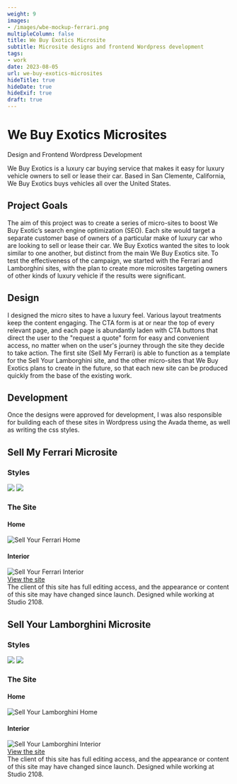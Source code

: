 ```yaml
---
weight: 9
images:
- /images/wbe-mockup-ferrari.png
multipleColumn: false
title: We Buy Exotics Microsite
subtitle: Microsite designs and frontend Wordpress development
tags:
- work
date: 2023-08-05
url: we-buy-exotics-microsites
hideTitle: true
hideDate: true
hideExif: true
draft: true
---
```


<div class="project-text">

# We Buy Exotics Microsites
<div class="subtitle">Design and Frontend Wordpress Development</div>

We Buy Exotics is a luxury car buying service that makes it easy for luxury vehicle owners to sell or lease their car. Based in San Clemente, California, We Buy Exotics buys vehicles all over the United States.

## Project Goals
The aim of this project was to create a series of micro-sites to boost We Buy Exotic’s search engine optimization (SEO). Each site would target a separate customer base of owners of a particular make of luxury car who are looking to sell or lease their car. We Buy Exotics wanted the sites to look similar to one another, but distinct from the main We Buy Exotics site. To test the effectiveness of the campaign, we started with the Ferrari and Lamborghini sites, with the plan to create more microsites targeting owners of other kinds of luxury vehicle if the results were significant.

## Design
I designed the micro sites to have a luxury feel. Various layout treatments keep the content engaging. The CTA form is at or near the top of every relevant page, and each page is abundantly laden with CTA buttons that direct the user to the "request a quote" form for easy and convenient access, no matter when on the user's journey through the site they decide to take action. The first site (Sell My Ferrari) is able to function as a template for the Sell Your Lamborghini site, and the other micro-sites that We Buy Exotics plans to create in the future, so that each new site can be produced quickly from the base of the existing work.

## Development
Once the designs were approved for development, I was also responsible for building each of these sites in Wordpress using the Avada theme, as well as writing the css styles.

## Sell My Ferrari Microsite

### Styles

![](/images/wbe/colors.png)
![](/images/wbe/fonts.png)

### The Site

#### Home
<div class="scroll-box"><img src="/images/wbe/SellMyFerrari-Home.png" alt="Sell Your Ferrari Home"/></div>

#### Interior
<div class="scroll-box"><img src="/images/wbe/SellMyFerrari-Interior.png" alt="Sell Your Ferrari Interior"/></div>

<div class="button"><a href="https://sellmyferrari.com" target="_blank">View the site</a></div>

<div class="small-text">The client of this site has full editing access, and the appearance or content of this site may have changed since launch. Designed while working at Studio 2108.</div>

## Sell Your Lamborghini Microsite

### Styles

![](/images/wbe/lambo-colors.png)
![](/images/wbe/lambo-fonts.png)

### The Site

#### Home
<div class="scroll-box"><img src="/images/wbe/SellYourLambo-Home.png" alt="Sell Your Lamborghini Home"/></div>

#### Interior
<div class="scroll-box"><img src="/images/wbe/SellYourLambo-Interior.png" alt="Sell Your Lamborghini Interior"/></div>



<div class="button"><a href="https://sellyourlamborghini.com" target="_blank">View the site</a></div>

<div class="small-text">The client of this site has full editing access, and the appearance or content of this site may have changed since launch. Designed while working at Studio 2108.</div>

</div>